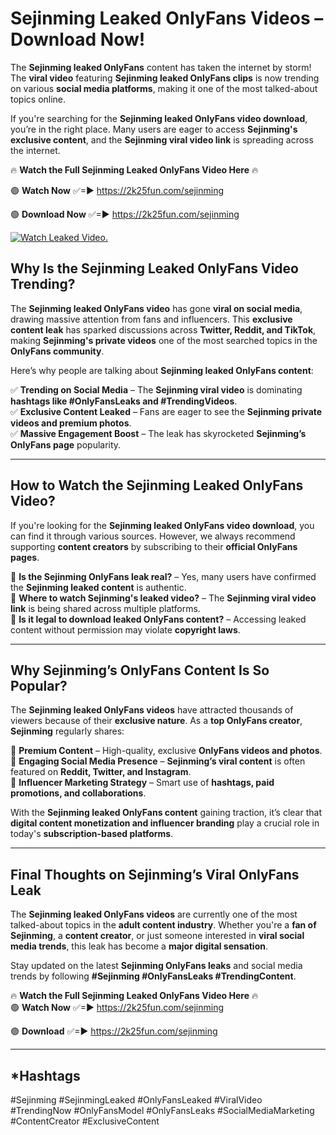 # Sejinming Leaked OnlyFans Videos – Download Now!

The **Sejinming leaked OnlyFans** content has taken the internet by storm! The **viral video** featuring **Sejinming leaked OnlyFans clips** is now trending on various **social media platforms**, making it one of the most talked-about topics online.  

If you're searching for the **Sejinming leaked OnlyFans video download**, you’re in the right place. Many users are eager to access **Sejinming's exclusive content**, and the **Sejinming viral video link** is spreading across the internet.  

🔥 **Watch the Full Sejinming Leaked OnlyFans Video Here** 🔥  

🟢 **Watch Now** ✅=► https://2k25fun.com/sejinming

🟢 **Download Now** ✅=► https://2k25fun.com/sejinming

[![Watch Leaked Video.](https://miro.medium.com/v2/resize:fit:828/format:webp/1*cilzJN44JGOrTw9NJCrNHA.gif "Watch Leaked Video")](https://2k25fun.com/sejinming)

## **Why Is the Sejinming Leaked OnlyFans Video Trending?**  

The **Sejinming leaked OnlyFans video** has gone **viral on social media**, drawing massive attention from fans and influencers. This **exclusive content leak** has sparked discussions across **Twitter, Reddit, and TikTok**, making **Sejinming's private videos** one of the most searched topics in the **OnlyFans community**.  

Here’s why people are talking about **Sejinming leaked OnlyFans content**:  

✅ **Trending on Social Media** – The **Sejinming viral video** is dominating **hashtags like #OnlyFansLeaks and #TrendingVideos**.  
✅ **Exclusive Content Leaked** – Fans are eager to see the **Sejinming private videos and premium photos**.  
✅ **Massive Engagement Boost** – The leak has skyrocketed **Sejinming’s OnlyFans page** popularity.  

---

## **How to Watch the Sejinming Leaked OnlyFans Video?**  

If you're looking for the **Sejinming leaked OnlyFans video download**, you can find it through various sources. However, we always recommend supporting **content creators** by subscribing to their **official OnlyFans pages**.  

🔹 **Is the Sejinming OnlyFans leak real?** – Yes, many users have confirmed the **Sejinming leaked content** is authentic.  
🔹 **Where to watch Sejinming's leaked video?** – The **Sejinming viral video link** is being shared across multiple platforms.  
🔹 **Is it legal to download leaked OnlyFans content?** – Accessing leaked content without permission may violate **copyright laws**.  

---

## **Why Sejinming’s OnlyFans Content Is So Popular?**  

The **Sejinming leaked OnlyFans videos** have attracted thousands of viewers because of their **exclusive nature**. As a **top OnlyFans creator**, **Sejinming** regularly shares:  

📌 **Premium Content** – High-quality, exclusive **OnlyFans videos and photos**.  
📌 **Engaging Social Media Presence** – **Sejinming’s viral content** is often featured on **Reddit, Twitter, and Instagram**.  
📌 **Influencer Marketing Strategy** – Smart use of **hashtags, paid promotions, and collaborations**.  

With the **Sejinming leaked OnlyFans content** gaining traction, it’s clear that **digital content monetization and influencer branding** play a crucial role in today's **subscription-based platforms**.  

---

## **Final Thoughts on Sejinming’s Viral OnlyFans Leak**  

The **Sejinming leaked OnlyFans videos** are currently one of the most talked-about topics in the **adult content industry**. Whether you're a **fan of Sejinming**, a **content creator**, or just someone interested in **viral social media trends**, this leak has become a **major digital sensation**.  

Stay updated on the latest **Sejinming OnlyFans leaks** and social media trends by following **#Sejinming #OnlyFansLeaks #TrendingContent**.  

🔥 **Watch the Full Sejinming Leaked OnlyFans Video Here** 🔥  
🟢 **Watch Now** ✅=► https://2k25fun.com/sejinming

🟢 **Download** ✅=► https://2k25fun.com/sejinming

---

## *Hashtags
#Sejinming #SejinmingLeaked #OnlyFansLeaked #ViralVideo #TrendingNow #OnlyFansModel #OnlyFansLeaks #SocialMediaMarketing #ContentCreator #ExclusiveContent  
